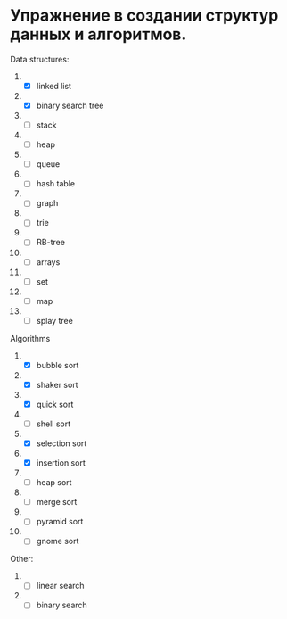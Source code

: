 # Упражнение в создании структур данных и алгоритмов.
Data structures:

1. - [X] linked list
2. - [X] binary search tree
3. - [ ] stack
4. - [ ] heap
5. - [ ] queue
6. - [ ] hash table
7.  - [ ] graph
8.  - [ ] trie
9.  - [ ] RB-tree
10. - [ ] arrays
11. - [ ] set
12. - [ ] map
13. - [ ] splay tree

Algorithms

1. - [X] bubble sort
2. - [X] shaker sort
3. - [X] quick sort
4. - [ ] shell sort
5. - [X] selection sort
6. - [X] insertion sort
7. - [ ] heap sort
8. - [ ] merge sort
9. - [ ] pyramid sort
10. - [ ] gnome sort

Other:

1. - [ ] linear search
2. - [ ] binary search